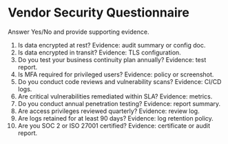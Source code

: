 # Vendor Security Questionnaire

Answer Yes/No and provide supporting evidence.

1. Is data encrypted at rest? Evidence: audit summary or config doc.
2. Is data encrypted in transit? Evidence: TLS configuration.
3. Do you test your business continuity plan annually? Evidence: test report.
4. Is MFA required for privileged users? Evidence: policy or screenshot.
5. Do you conduct code reviews and vulnerability scans? Evidence: CI/CD logs.
6. Are critical vulnerabilities remediated within SLA? Evidence: metrics.
7. Do you conduct annual penetration testing? Evidence: report summary.
8. Are access privileges reviewed quarterly? Evidence: review log.
9. Are logs retained for at least 90 days? Evidence: log retention policy.
10. Are you SOC 2 or ISO 27001 certified? Evidence: certificate or audit report.